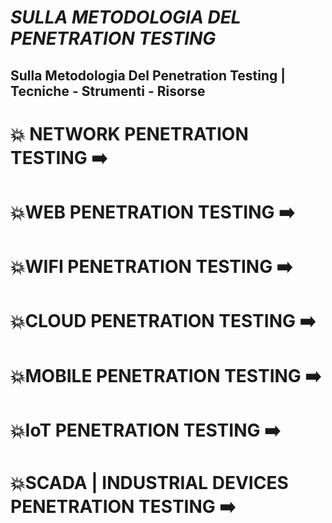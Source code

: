 # *SULLA METODOLOGIA DEL PENETRATION TESTING*

## Sulla Metodologia Del Penetration Testing | Tecniche - Strumenti - Risorse

# :boom: NETWORK PENETRATION TESTING :arrow_right:

# :boom:WEB PENETRATION TESTING :arrow_right:

# :boom:WIFI PENETRATION TESTING :arrow_right:

# :boom:CLOUD PENETRATION TESTING :arrow_right:

# :boom:MOBILE PENETRATION TESTING :arrow_right:

# :boom:IoT PENETRATION TESTING :arrow_right:

# :boom:SCADA | INDUSTRIAL DEVICES PENETRATION TESTING :arrow_right:




